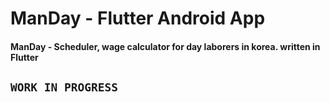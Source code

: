 # ManDay - Flutter Android App
#### ManDay - Scheduler, wage calculator for day laborers in korea. written in Flutter

## ``WORK IN PROGRESS``
